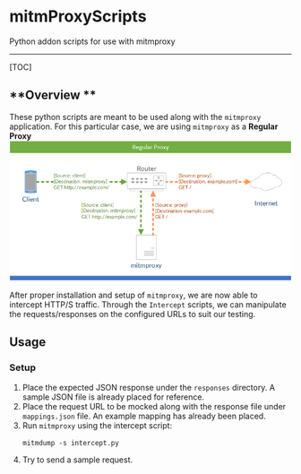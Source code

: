 # mitmProxyScripts
Python addon scripts for use with mitmproxy

-----

[TOC]

## **Overview ** ##

These python scripts are meant to be used along with the `mitmproxy` application.
For this particular case, we are using `mitmproxy` as a **Regular Proxy**
![Overview](mitmproxy_diagram.png)

After proper installation and setup of `mitmproxy`, we are now able to intercept HTTP/S traffic.
Through the `Intercept` scripts, we can manipulate the requests/responses on the configured URLs to suit our testing.

## **Usage** ##

### **Setup** ###

1. Place the expected JSON response under the `responses` directory. A sample JSON file is already placed for reference.
2. Place the request URL to be mocked along with the response file under `mappings.json` file. An example mapping has already been placed.
3. Run `mitmproxy` using the intercept script:
	```
	mitmdump -s intercept.py
	```
4. Try to send a sample request.